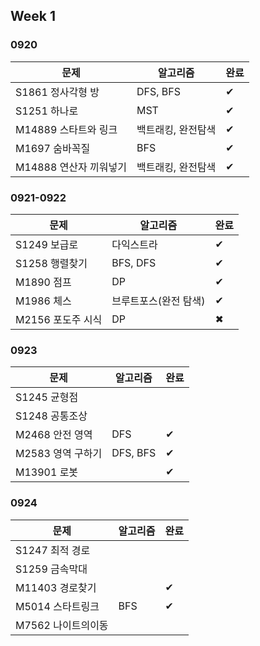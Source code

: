 ## Week 1

### 0920

| 문제                   | 알고리즘           | 완료 |
| ---------------------- | ------------------ | ---- |
| S1861 정사각형 방      | DFS, BFS           | ✔    |
| S1251 하나로           | MST                | ✔    |
| M14889 스타트와 링크   | 백트래킹, 완전탐색 | ✔    |
| M1697 숨바꼭질         | BFS                | ✔    |
| M14888 연산자 끼워넣기 | 백트래킹, 완전탐색 | ✔    |

### 0921-0922

| 문제              | 알고리즘              | 완료 |
| ----------------- | --------------------- | ---- |
| S1249 보급로      | 다익스트라            | ✔    |
| S1258 행렬찾기    | BFS, DFS              | ✔    |
| M1890 점프        | DP                    | ✔    |
| M1986 체스        | 브루트포스(완전 탐색) | ✔    |
| M2156 포도주 시식 | DP                    | ✖    |

### 0923

| 문제              | 알고리즘 | 완료 |
| ----------------- | -------- | ---- |
| S1245 균형점      |          |      |
| S1248 공통조상    |          |      |
| M2468 안전 영역   | DFS      |  ✔   |
| M2583 영역 구하기 | DFS, BFS  |  ✔   |
| M13901 로봇       |          |  ✔  |

### 0924

| 문제               | 알고리즘 | 완료 |
| ------------------ | -------- | ---- |
| S1247 최적 경로    |          |      |
| S1259 금속막대     |          |      |
| M11403 경로찾기    |          |  ✔ |
| M5014 스타트링크   |  BFS  |  ✔  |
| M7562 나이트의이동 |          |      |
